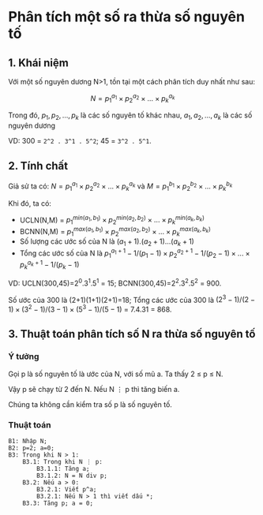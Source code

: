 # Phân tích một số ra thừa số nguyên tố
## 1. Khái niệm
Với một số nguyên dương N>1, tồn tại một cách phân tích duy nhất như sau:

$$N = p_1^{a_1} ×  p_2^{a_2} × ... ×  p_k^{a_k}$$

Trong đó, $p_1, p_2,..., p_k$ là các số nguyên tố khác nhau, $a_1, a_2,..., a_k$ là các số nguyên dương

VD: 300 = `2^2 . 3^1 . 5^2`; 45 = `3^2 . 5^1`.

## 2. Tính chất

Giả sử ta có: $N = p_1^{a_1} × p_2^{a_2} × ... × p_k^{a_k}$ và $M = p_1^{b_1} × p_2^{b_2} × ... × p_k^{b_k}$

Khi đó, ta có:

+ UCLN(N,M) = $p_1^{min(a_1,b_1)} × p_2^{min(a_2,b_2)} × ... × p_k^{min(a_k,b_k)}$
+ BCNN(N,M) = $p_1^{max(a_1,b_1)} × p_2^{max(a_2,b_2)} × ... × p_k^{max(a_k,b_k)}$
+ Số lượng các ước số của N là $(a_1 + 1).(a_2 + 1) ... (a_k + 1)$
+ Tổng các ước số của N là ${p_1^{a_1 + 1}-1}/(p_1 - 1) ×  {p_2^{a_2 + 1}-1}/(p_2 - 1) × ... ×  {p_k^{a_k + 1}-1}/(p_k - 1)$

VD: UCLN(300,45)=$2^0 . 3^1 . 5^1$ = 15; BCNN(300,45)=$2^2 . 3^2 . 5^2$ = 900.

Số ước của 300 là (2+1)(1+1)(2+1)=18; Tổng các ước của 300 là $(2^3-1)/(2 - 1) ×  (3^2-1)/(3 - 1) × (5^3-1)/(5 - 1)$ = 7.4.31 = 868.

## 3. Thuật toán phân tích số N ra thừa số nguyên tố
### Ý tưởng
Gọi p là số nguyên tố là ước của N, với số mũ a. Ta thấy 2 ≤ p ≤ N.

Vậy p sẽ chạy từ 2 đến N. Nếu N ⋮ p thì tăng biến a.

Chúng ta không cần kiểm tra số p là số nguyên tố.

### Thuật toán
```
B1: Nhập N;
B2: p=2; a=0;
B3: Trong khi N > 1:
	B3.1: Trong khi N ⋮ p:
		B3.1.1: Tăng a;
		B3.1.2: N = N div p;
	B3.2: Nếu a > 0:
		B3.2.1: Viết p^a;
		B3.2.1: Nếu N > 1 thì viết dấu *;
	B3.3: Tăng p; a = 0;
```
